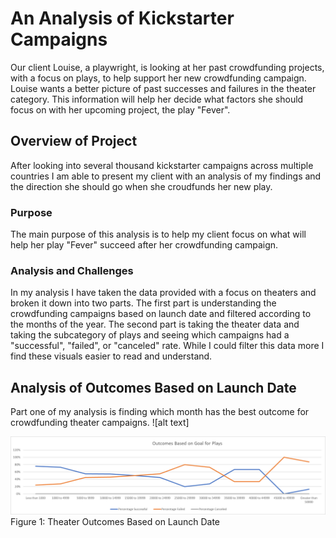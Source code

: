 # An Analysis of Kickstarter Campaigns
Our client Louise, a playwright, is looking at her past crowdfunding projects, with a focus on plays, to help support her new crowdfunding campaign. Louise wants a better picture of past successes and failures in the theater category. This information will help her decide what factors she should focus on with her upcoming project, the play "Fever".
## Overview of Project
After looking into several thousand kickstarter campaigns across multiple countries I am able to present my client with an analysis of my findings and the direction she should go when she croudfunds her new play.
### Purpose
The main purpose of this analysis is to help my client focus on what will help her play "Fever" succeed after her crowdfunding campaign.
### Analysis and Challenges
In my analysis I have taken the data provided with a focus on theaters and broken it down into two parts. The first part is understanding the crowdfunding campaigns based on launch date and filtered according to the months of the year. The second part is taking the theater data and taking the subcategory of plays and seeing which campaigns had a "successful", "failed", or "canceled" rate. While I could filter this data more I find these visuals easier to read and understand.
## Analysis of Outcomes Based on Launch Date
Part one of my analysis is finding which month has the best outcome for crowdfunding theater campaigns. 
![alt text]




![alt text](https://github.com/Becca-Mae-Hinkle/Kickstarter-Analysis/blob/main/Outcomes%20Based%20on%20Goal%20for%20Plays.png)
Figure 1: Theater Outcomes Based on Launch Date

